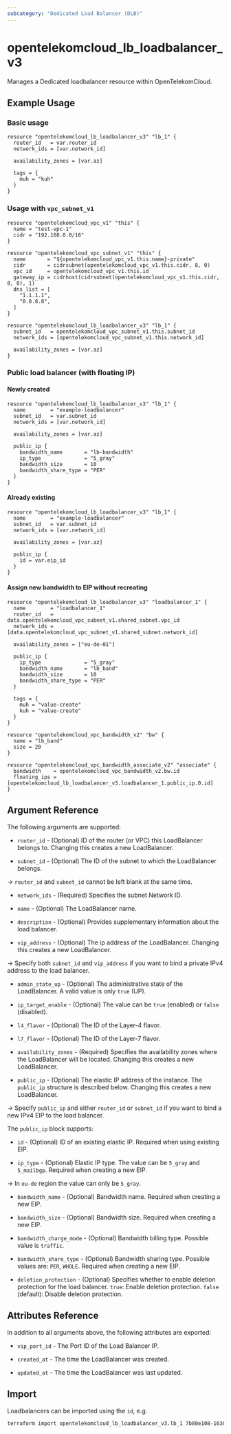 ```yaml
---
subcategory: "Dedicated Load Balancer (DLB)"
---
```


# opentelekomcloud_lb_loadbalancer_v3

Manages a Dedicated loadbalancer resource within OpenTelekomCloud.

## Example Usage

### Basic usage

```hcl
resource "opentelekomcloud_lb_loadbalancer_v3" "lb_1" {
  router_id   = var.router_id
  network_ids = [var.network_id]

  availability_zones = [var.az]

  tags = {
    muh = "kuh"
  }
}
```

### Usage with `vpc_subnet_v1`

```hcl
resource "opentelekomcloud_vpc_v1" "this" {
  name = "test-vpc-1"
  cidr = "192.168.0.0/16"
}

resource "opentelekomcloud_vpc_subnet_v1" "this" {
  name       = "${opentelekomcloud_vpc_v1.this.name}-private"
  cidr       = cidrsubnet(opentelekomcloud_vpc_v1.this.cidr, 8, 0)
  vpc_id     = opentelekomcloud_vpc_v1.this.id
  gateway_ip = cidrhost(cidrsubnet(opentelekomcloud_vpc_v1.this.cidr, 8, 0), 1)
  dns_list = [
    "1.1.1.1",
    "8.8.8.8",
  ]
}

resource "opentelekomcloud_lb_loadbalancer_v3" "lb_1" {
  subnet_id   = opentelekomcloud_vpc_subnet_v1.this.subnet_id
  network_ids = [opentelekomcloud_vpc_subnet_v1.this.network_id]

  availability_zones = [var.az]
}
```

### Public load balancer (with floating IP)

#### Newly created

```hcl
resource "opentelekomcloud_lb_loadbalancer_v3" "lb_1" {
  name        = "example-loadbalancer"
  subnet_id   = var.subnet_id
  network_ids = [var.network_id]

  availability_zones = [var.az]

  public_ip {
    bandwidth_name       = "lb-bandwidth"
    ip_type              = "5_gray"
    bandwidth_size       = 10
    bandwidth_share_type = "PER"
  }
}
```

#### Already existing

```hcl
resource "opentelekomcloud_lb_loadbalancer_v3" "lb_1" {
  name        = "example-loadbalancer"
  subnet_id   = var.subnet_id
  network_ids = [var.network_id]

  availability_zones = [var.az]

  public_ip {
    id = var.eip_id
  }
}
```

#### Assign new bandwidth to EIP without recreating

```hcl
resource "opentelekomcloud_lb_loadbalancer_v3" "loadbalancer_1" {
  name        = "loadbalancer_1"
  router_id   = data.opentelekomcloud_vpc_subnet_v1.shared_subnet.vpc_id
  network_ids = [data.opentelekomcloud_vpc_subnet_v1.shared_subnet.network_id]

  availability_zones = ["eu-de-01"]

  public_ip {
    ip_type              = "5_gray"
    bandwidth_name       = "lb_band"
    bandwidth_size       = 10
    bandwidth_share_type = "PER"
  }

  tags = {
    muh = "value-create"
    kuh = "value-create"
  }
}

resource "opentelekomcloud_vpc_bandwidth_v2" "bw" {
  name = "lb_band"
  size = 20
}

resource "opentelekomcloud_vpc_bandwidth_associate_v2" "associate" {
  bandwidth    = opentelekomcloud_vpc_bandwidth_v2.bw.id
  floating_ips = [opentelekomcloud_lb_loadbalancer_v3.loadbalancer_1.public_ip.0.id]
}
```

## Argument Reference

The following arguments are supported:

* `router_id` - (Optional) ID of the router (or VPC) this LoadBalancer belongs to. Changing
  this creates a new LoadBalancer.

* `subnet_id` - (Optional) The ID of the subnet to which the LoadBalancer belongs.

-> `router_id` and `subnet_id` cannot be left blank at the same time.

* `network_ids` - (Required) Specifies the subnet Network ID.

* `name` - (Optional) The LoadBalancer name.

* `description` - (Optional) Provides supplementary information about the load balancer.

* `vip_address` - (Optional) The ip address of the LoadBalancer. Changing this creates a new LoadBalancer.

-> Specify both `subnet_id` and `vip_address` if you want to bind a private IPv4 address to the load balancer.

* `admin_state_up` - (Optional) The administrative state of the LoadBalancer. A valid value is only `true` (UP).

* `ip_target_enable` - (Optional) The value can be `true` (enabled) or `false` (disabled).

* `l4_flavor` - (Optional) The ID of the Layer-4 flavor.

* `l7_flavor` - (Optional) The ID of the Layer-7 flavor.

* `availability_zones` - (Required) Specifies the availability zones where the LoadBalancer will be located.
  Changing this creates a new LoadBalancer.

* `public_ip` - (Optional) The elastic IP address of the instance. The `public_ip` structure
  is described below. Changing this creates a new LoadBalancer.

-> Specify `public_ip` and either `router_id` or `subnet_id` if you want to bind a new IPv4 EIP to the load balancer.

The `public_ip` block supports:

* `id` - (Optional) ID of an existing elastic IP. Required when using existing EIP.

* `ip_type` - (Optional) Elastic IP type. The value can be `5_gray` and `5_mailbgp`.
  Required when creating a new EIP.

->
  In `eu-de` region the value can only be `5_gray`.

* `bandwidth_name` - (Optional) Bandwidth name. Required when creating a new EIP.

* `bandwidth_size` - (Optional) Bandwidth size. Required when creating a new EIP.

* `bandwidth_charge_mode` - (Optional) Bandwidth billing type. Possible value is `traffic`.

* `bandwidth_share_type` - (Optional) Bandwidth sharing type. Possible values are: `PER`, `WHOLE`.
  Required when creating a new EIP.

* `deletion_protection` - (Optional) Specifies whether to enable deletion protection for the load balancer.
  `true`: Enable deletion protection.
  `false` (default): Disable deletion protection.

## Attributes Reference

In addition to all arguments above, the following attributes are exported:

* `vip_port_id` - The Port ID of the Load Balancer IP.

* `created_at` - The time the LoadBalancer was created.

* `updated_at` - The time the LoadBalancer was last updated.

## Import

Loadbalancers can be imported using the `id`, e.g.

```sh
terraform import opentelekomcloud_lb_loadbalancer_v3.lb_1 7b80e108-1636-44e5-aece-986b0052b7dd
```

